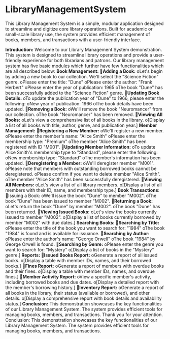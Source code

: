 # LibraryManagementSystem
This Library Management System is a simple, modular application designed to streamline and digitize core library operations. Built for academic or small-scale library use, the system provides efficient management of books, members, and transactions with a user-friendly interface.


**Introduction:**
Welcome to our Library Management System demonstration. This system is designed to streamline library operations and provide a user-friendly experience for both librarians and patrons.
Our library management system has five basic modules which further have few functionalities which are all described below:
**Book Management:**
**Adding a Book:**
oLet's begin by adding a new book to our collection. We'll select the "Science Fiction" genre.
oPlease enter the title: "Dune"
oPlease enter the author: "Frank Herbert"
oPlease enter the year of publication: 1965
oThe book "Dune" has been successfully added to the "Science Fiction" genre.
**Updating Book Details:**
oTo update the publication year of "Dune" to 1966, please enter the following:
oNew year of publication: 1966
oThe book details have been updated.
**Removing a Book:**
oWe'll remove the book "Neuromancer" from our collection.
oThe book "Neuromancer" has been removed.
**Viewing All Books:**
oLet's view a comprehensive list of all books in the library.
o[Display a list of all books with title, author, genre, and publication year.]
**Member Management:
Registering a New Member:**
oWe'll register a new member.
oPlease enter the member's name: "Alice Smith"
oPlease enter the membership type: "Premium"
oThe member "Alice Smith" has been registered with ID "M001".
**Updating Member Information:**
oTo update Alice Smith's membership type to "Standard", please enter the following:
oNew membership type: "Standard"
oThe member's information has been updated.
**Deregistering a Member:**
oWe'll deregister member "M001".
oPlease note that members with outstanding borrowed books cannot be deregistered.
oPlease confirm if you want to delete member "Alice Smith".
oThe member "Alice Smith" has been successfully deregistered.
**Viewing All Members:**
oLet's view a list of all library members.
o[Display a list of all members with their ID, name, and membership type.]
**Book Transactions**:
Issuing a Book:
oWe'll issue the book "Dune" to member "M002".
oThe book "Dune" has been issued to member "M002".
**Returning a Book:**
oLet's return the book "Dune" by member "M002".
oThe book "Dune" has been returned.
**Viewing Issued Books:**
oLet's view the books currently issued to member "M002".
o[Display a list of books currently borrowed by member "M002" with due dates.]
**Searching Books:
Searching by Title:**
oPlease enter the title of the book you want to search for: "1984"
oThe book "1984" is found and is available for issuance.
**Searching by Author:**
oPlease enter the author's name: "George Orwell"
oThe book "1984" by George Orwell is found.
**Searching by Genre:**
oPlease enter the genre you want to search for: "Mystery"
o[Display a list of books in the "Mystery" genre.]
**Reports:
Issued Books Report:**
oGenerate a report of all issued books.
o[Display a table with member IDs, names, and their borrowed books.]
**Fines Report:**
oGenerate a report of members with overdue books and their fines.
o[Display a table with member IDs, names, and overdue fines.]
**Member Activity Report:**
oView a specific member's activity, including borrowed books and due dates.
o[Display a detailed report with the member's borrowing history.]
**Inventory Report:**
oGenerate a report of all books in the library, their status (available or borrowed), and other details.
o[Display a comprehensive report with book details and availability status.]
**Conclusion:**
This demonstration showcases the key functionalities of our Library Management System. The system provides efficient tools for managing books, members, and transactions.
Thank you for your attention.
Conclusion:
This demonstration showcases the key functionalities of our Library Management System. The system provides efficient tools for managing books, members, and transactions.
